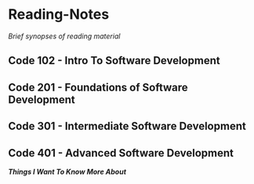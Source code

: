 # Reading-Notes
_Brief synopses of reading material_

## Code 102 - Intro To Software Development

## Code 201 - Foundations of Software Development

## Code 301 - Intermediate Software Development

## Code 401 - Advanced Software Development

 ***Things I Want To Know More About***
